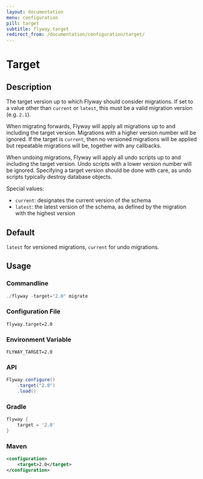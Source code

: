 ```yaml
---
layout: documentation
menu: configuration
pill: target
subtitle: flyway.target
redirect_from: /documentation/configuration/target/
---
```


# Target

## Description

The target version up to which Flyway should consider migrations. If set to a value other than `current` or `latest`, 
this must be a valid migration version (e.g. `2.1`).

When migrating forwards, Flyway will apply all migrations up to and including the target version. Migrations with a 
higher version number will be ignored. If the target is `current`, then no versioned migrations will be
applied but repeatable migrations will be, together with any callbacks.

When undoing migrations, Flyway will apply all undo scripts up to and including the target version. Undo scripts with a 
lower version number will be ignored. Specifying a target version should be done with care, as undo scripts typically
destroy database objects.

Special values:
<ul>
  <li><code>current</code>: designates the current version of the schema</li>
  <li><code>latest</code>: the latest version of the schema, as defined by the migration with the highest version</li>
</ul>

## Default

`latest` for versioned migrations, `current` for undo migrations.

## Usage

### Commandline
```powershell
./flyway -target="2.0" migrate
```

### Configuration File
```properties
flyway.target=2.0
```

### Environment Variable
```properties
FLYWAY_TARGET=2.0
```

### API
```java
Flyway.configure()
    .target("2.0")
    .load()
```

### Gradle
```groovy
flyway {
    target = '2.0'
}
```

### Maven
```xml
<configuration>
    <target>2.0</target>
</configuration>
```